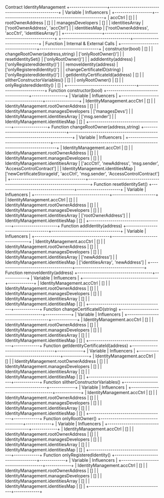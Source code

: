 Contract IdentityManagement
+-------------------+----------------------------------------------------+
|      Variable     |                    Influencers                     |
+-------------------+----------------------------------------------------+
|      accCtrl      |                         []                         |
|  rootOwnerAddress |                         []                         |
| managesDevelopers |                         []                         |
|  identitiesArray  |          ['rootOwnerAddress', 'accCtrl']           |
|   identitiesMap   | ['rootOwnerAddress', 'accCtrl', 'identitiesArray'] |
+-------------------+----------------------------------------------------+
+-----------------------------------+------------------------------+
|              Function             |  Internal & External Calls   |
+-----------------------------------+------------------------------+
|         constructor(bool)         |              []              |
|  changeRootOwner(address,string)  |     ['onlyRootOwner()']      |
|         resetIdentitySet()        |     ['onlyRootOwner()']      |
|        addIdentity(address)       | ['onlyRegisteredIdentity()'] |
|      removeIdentity(address)      | ['onlyRegisteredIdentity()'] |
|    changeCertificateID(string)    | ['onlyRegisteredIdentity()'] |
| getIdentityCertificateId(address) |              []              |
|   slitherConstructorVariables()   |              []              |
|          onlyRootOwner()          |              []              |
|      onlyRegisteredIdentity()     |              []              |
+-----------------------------------+------------------------------+
Function constructor(bool)
+--------------------------------------+-----------------+
|               Variable               |   Influencers   |
+--------------------------------------+-----------------+
|      IdentityManagement.accCtrl      |        []       |
| IdentityManagement.rootOwnerAddress  |        []       |
| IdentityManagement.managesDevelopers | ['managesDevs'] |
|  IdentityManagement.identitiesArray  |  ['msg.sender'] |
|   IdentityManagement.identitiesMap   |        []       |
+--------------------------------------+-----------------+
Function changeRootOwner(address,string)
+--------------------------------------+-------------------------------------------------------------------------------+
|               Variable               |                                  Influencers                                  |
+--------------------------------------+-------------------------------------------------------------------------------+
|      IdentityManagement.accCtrl      |                                       []                                      |
| IdentityManagement.rootOwnerAddress  |                                       []                                      |
| IdentityManagement.managesDevelopers |                                       []                                      |
|  IdentityManagement.identitiesArray  |        ['accCtrl', 'newAddress', 'msg.sender', 'AccessControlContract']       |
|   IdentityManagement.identitiesMap   | ['newCertificateStorageId', 'accCtrl', 'msg.sender', 'AccessControlContract'] |
+--------------------------------------+-------------------------------------------------------------------------------+
Function resetIdentitySet()
+--------------------------------------+----------------------+
|               Variable               |     Influencers      |
+--------------------------------------+----------------------+
|      IdentityManagement.accCtrl      |          []          |
| IdentityManagement.rootOwnerAddress  |          []          |
| IdentityManagement.managesDevelopers |          []          |
|  IdentityManagement.identitiesArray  | ['rootOwnerAddress'] |
|   IdentityManagement.identitiesMap   |          []          |
+--------------------------------------+----------------------+
Function addIdentity(address)
+--------------------------------------+-----------------------------------+
|               Variable               |            Influencers            |
+--------------------------------------+-----------------------------------+
|      IdentityManagement.accCtrl      |                 []                |
| IdentityManagement.rootOwnerAddress  |                 []                |
| IdentityManagement.managesDevelopers |                 []                |
|  IdentityManagement.identitiesArray  |           ['newAddress']          |
|   IdentityManagement.identitiesMap   | ['identitiesArray', 'newAddress'] |
+--------------------------------------+-----------------------------------+
Function removeIdentity(address)
+--------------------------------------+-------------+
|               Variable               | Influencers |
+--------------------------------------+-------------+
|      IdentityManagement.accCtrl      |      []     |
| IdentityManagement.rootOwnerAddress  |      []     |
| IdentityManagement.managesDevelopers |      []     |
|  IdentityManagement.identitiesArray  |      []     |
|   IdentityManagement.identitiesMap   |      []     |
+--------------------------------------+-------------+
Function changeCertificateID(string)
+--------------------------------------+-------------+
|               Variable               | Influencers |
+--------------------------------------+-------------+
|      IdentityManagement.accCtrl      |      []     |
| IdentityManagement.rootOwnerAddress  |      []     |
| IdentityManagement.managesDevelopers |      []     |
|  IdentityManagement.identitiesArray  |      []     |
|   IdentityManagement.identitiesMap   |      []     |
+--------------------------------------+-------------+
Function getIdentityCertificateId(address)
+--------------------------------------+-------------+
|               Variable               | Influencers |
+--------------------------------------+-------------+
|      IdentityManagement.accCtrl      |      []     |
| IdentityManagement.rootOwnerAddress  |      []     |
| IdentityManagement.managesDevelopers |      []     |
|  IdentityManagement.identitiesArray  |      []     |
|   IdentityManagement.identitiesMap   |      []     |
+--------------------------------------+-------------+
Function slitherConstructorVariables()
+--------------------------------------+-------------+
|               Variable               | Influencers |
+--------------------------------------+-------------+
|      IdentityManagement.accCtrl      |      []     |
| IdentityManagement.rootOwnerAddress  |      []     |
| IdentityManagement.managesDevelopers |      []     |
|  IdentityManagement.identitiesArray  |      []     |
|   IdentityManagement.identitiesMap   |      []     |
+--------------------------------------+-------------+
Function onlyRootOwner()
+--------------------------------------+-------------+
|               Variable               | Influencers |
+--------------------------------------+-------------+
|      IdentityManagement.accCtrl      |      []     |
| IdentityManagement.rootOwnerAddress  |      []     |
| IdentityManagement.managesDevelopers |      []     |
|  IdentityManagement.identitiesArray  |      []     |
|   IdentityManagement.identitiesMap   |      []     |
+--------------------------------------+-------------+
Function onlyRegisteredIdentity()
+--------------------------------------+-------------+
|               Variable               | Influencers |
+--------------------------------------+-------------+
|      IdentityManagement.accCtrl      |      []     |
| IdentityManagement.rootOwnerAddress  |      []     |
| IdentityManagement.managesDevelopers |      []     |
|  IdentityManagement.identitiesArray  |      []     |
|   IdentityManagement.identitiesMap   |      []     |
+--------------------------------------+-------------+
